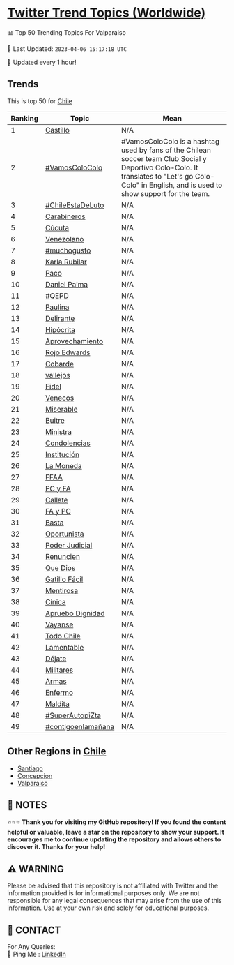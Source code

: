 [Twitter Trend Topics (Worldwide)](https://github.com/ErcinDedeoglu/Twitter-Trend-Topics)
==========


📊 Top 50 Trending Topics For Valparaiso

📆 Last Updated: `2023-04-06 15:17:18 UTC`

🔧 Updated every 1 hour!


## Trends

This is top 50 for [Chile](</Chile>)

| Ranking | Topic | Mean |
| ------- | ------------ | ------------ |
| 1 | [Castillo](http://twitter.com/search?q=Castillo) | N/A |
| 2 | [#VamosColoColo](http://twitter.com/search?q=%23VamosColoColo) | #VamosColoColo is a hashtag used by fans of the Chilean soccer team Club Social y Deportivo Colo-Colo. It translates to "Let's go Colo-Colo" in English, and is used to show support for the team. |
| 3 | [#ChileEstaDeLuto](http://twitter.com/search?q=%23ChileEstaDeLuto) | N/A |
| 4 | [Carabineros](http://twitter.com/search?q=Carabineros) | N/A |
| 5 | [Cúcuta](http://twitter.com/search?q=C%c3%bacuta) | N/A |
| 6 | [Venezolano](http://twitter.com/search?q=Venezolano) | N/A |
| 7 | [#muchogusto](http://twitter.com/search?q=%23muchogusto) | N/A |
| 8 | [Karla Rubilar](http://twitter.com/search?q=Karla+Rubilar) | N/A |
| 9 | [Paco](http://twitter.com/search?q=Paco) | N/A |
| 10 | [Daniel Palma](http://twitter.com/search?q=Daniel+Palma) | N/A |
| 11 | [#QEPD](http://twitter.com/search?q=%23QEPD) | N/A |
| 12 | [Paulina](http://twitter.com/search?q=Paulina) | N/A |
| 13 | [Delirante](http://twitter.com/search?q=Delirante) | N/A |
| 14 | [Hipócrita](http://twitter.com/search?q=Hip%c3%b3crita) | N/A |
| 15 | [Aprovechamiento](http://twitter.com/search?q=Aprovechamiento) | N/A |
| 16 | [Rojo Edwards](http://twitter.com/search?q=Rojo+Edwards) | N/A |
| 17 | [Cobarde](http://twitter.com/search?q=Cobarde) | N/A |
| 18 | [vallejos](http://twitter.com/search?q=vallejos) | N/A |
| 19 | [Fidel](http://twitter.com/search?q=Fidel) | N/A |
| 20 | [Venecos](http://twitter.com/search?q=Venecos) | N/A |
| 21 | [Miserable](http://twitter.com/search?q=Miserable) | N/A |
| 22 | [Buitre](http://twitter.com/search?q=Buitre) | N/A |
| 23 | [Ministra](http://twitter.com/search?q=Ministra) | N/A |
| 24 | [Condolencias](http://twitter.com/search?q=Condolencias) | N/A |
| 25 | [Institución](http://twitter.com/search?q=Instituci%c3%b3n) | N/A |
| 26 | [La Moneda](http://twitter.com/search?q=La+Moneda) | N/A |
| 27 | [FFAA](http://twitter.com/search?q=FFAA) | N/A |
| 28 | [PC y FA](http://twitter.com/search?q=PC+y+FA) | N/A |
| 29 | [Callate](http://twitter.com/search?q=Callate) | N/A |
| 30 | [FA y PC](http://twitter.com/search?q=FA+y+PC) | N/A |
| 31 | [Basta](http://twitter.com/search?q=Basta) | N/A |
| 32 | [Oportunista](http://twitter.com/search?q=Oportunista) | N/A |
| 33 | [Poder Judicial](http://twitter.com/search?q=Poder+Judicial) | N/A |
| 34 | [Renuncien](http://twitter.com/search?q=Renuncien) | N/A |
| 35 | [Que Dios](http://twitter.com/search?q=Que+Dios) | N/A |
| 36 | [Gatillo Fácil](http://twitter.com/search?q=Gatillo+F%c3%a1cil) | N/A |
| 37 | [Mentirosa](http://twitter.com/search?q=Mentirosa) | N/A |
| 38 | [Cínica](http://twitter.com/search?q=C%c3%adnica) | N/A |
| 39 | [Apruebo Dignidad](http://twitter.com/search?q=Apruebo+Dignidad) | N/A |
| 40 | [Váyanse](http://twitter.com/search?q=V%c3%a1yanse) | N/A |
| 41 | [Todo Chile](http://twitter.com/search?q=Todo+Chile) | N/A |
| 42 | [Lamentable](http://twitter.com/search?q=Lamentable) | N/A |
| 43 | [Déjate](http://twitter.com/search?q=D%c3%a9jate) | N/A |
| 44 | [Militares](http://twitter.com/search?q=Militares) | N/A |
| 45 | [Armas](http://twitter.com/search?q=Armas) | N/A |
| 46 | [Enfermo](http://twitter.com/search?q=Enfermo) | N/A |
| 47 | [Maldita](http://twitter.com/search?q=Maldita) | N/A |
| 48 | [#SuperAutopiZta](http://twitter.com/search?q=%23SuperAutopiZta) | N/A |
| 49 | [#contigoenlamañana](http://twitter.com/search?q=%23contigoenlama%c3%b1ana) | N/A |



## Other Regions in [Chile](</Chile>)

* [Santiago](</Chile/Santiago.md>)
* [Concepcion](</Chile/Concepcion.md>)
* [Valparaiso](</Chile/Valparaiso.md>)



## 📝 NOTES

⭐⭐⭐ **Thank you for visiting my GitHub repository! If you found the content helpful or valuable, leave a star on the repository to show your support. It encourages me to continue updating the repository and allows others to discover it. Thanks for your help!**


## ⚠️ WARNING

Please be advised that this repository is not affiliated with Twitter and the information provided is for informational purposes only. We are not responsible for any legal consequences that may arise from the use of this information. Use at your own risk and solely for educational purposes.


## 📨 CONTACT

 For Any Queries:  
            🏓 Ping Me : [LinkedIn](https://www.linkedin.com/in/ercindedeoglu/)
